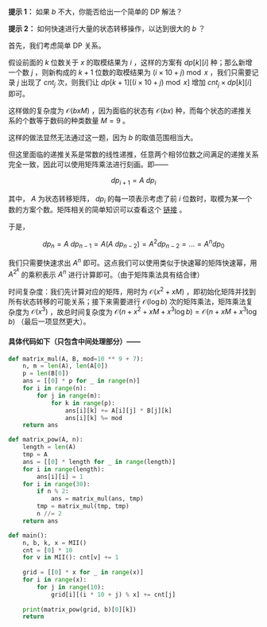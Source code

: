 **提示 1：** 如果 $b$ 不大，你能否给出一个简单的 DP 解法？

**提示 2：** 如何快速进行大量的状态转移操作，以达到很大的 $b$ ？

首先，我们考虑简单 DP 关系。

假设前面的 $k$ 位数关于 $x$ 的取模结果为 $i$ ，这样的方案有 $dp[k][i]$ 种；那么新增一个数 $j$ ，则新构成的 $k+1$ 位数的取模结果为 $(i\times 10+j) \bmod x$ ，我们只需要记录 $j$ 出现了 $cnt_j$ 次，则我们让 $dp[k+1][(i\times 10+j) \bmod x]$ 增加 $cnt_j\times dp[k][i]$ 即可。

这样做的复杂度为 $\mathcal{O}(bxM)$ ，因为面临的状态有 $\mathcal{O}(bx)$ 种，而每个状态的递推关系的个数等于数码的种类数量 $M=9$ 。

这样的做法显然无法通过这一题，因为 $b$ 的取值范围相当大。

但这里面临的递推关系是常数的线性递推，任意两个相邻位数之间满足的递推关系完全一致，因此可以使用矩阵乘法进行刻画。即——

$$dp_{i+1}=A\ dp_i$$

其中， $A$ 为状态转移矩阵， $dp_i$ 的每一项表示考虑了前 $i$ 位数时，取模为某一个数的方案个数。矩阵相关的简单知识可以查看这个 [链接](https://oi-wiki.org/math/linear-algebra/matrix/) 。

于是，

$$dp_n=A\ dp_{n-1}=A(A\ dp_{n-2})=A^2dp_{n-2}=\dots=A^ndp_0$$

我们只需要快速求出 $A^n$ 即可。这点我们可以使用类似于快速幂的矩阵快速幂，用 $A^{2^k}$ 的乘积表示 $A^n$ 进行计算即可。（由于矩阵乘法具有结合律）

时间复杂度：我们先计算对应的矩阵，用时为 $\mathcal{O}(x^2+xM)$ ，即初始化矩阵并找到所有状态转移的可能关系；接下来需要进行 $\mathcal{O}(\log b)$ 次的矩阵乘法，矩阵乘法复杂度为 $\mathcal{O}(x^3)$ ，故总时间复杂度为 $\mathcal{O}(n+x^2+xM+x^3\log b)=\mathcal{O}(n+xM+x^3\log b)$ （最后一项显然更大）。

#### 具体代码如下（只包含中间处理部分）——

```Python []
def matrix_mul(A, B, mod=10 ** 9 + 7):
    n, m = len(A), len(A[0])
    p = len(B[0])
    ans = [[0] * p for _ in range(n)]
    for i in range(n):
        for j in range(m):
            for k in range(p):
                ans[i][k] += A[i][j] * B[j][k]
                ans[i][k] %= mod
    return ans

def matrix_pow(A, n):
    length = len(A)
    tmp = A
    ans = [[0] * length for _ in range(length)]
    for i in range(length):
        ans[i][i] = 1
    for i in range(30):
        if n % 2:
            ans = matrix_mul(ans, tmp)
        tmp = matrix_mul(tmp, tmp)
        n //= 2
    return ans

def main():
    n, b, k, x = MII()
    cnt = [0] * 10
    for v in MII(): cnt[v] += 1
    
    grid = [[0] * x for _ in range(x)]
    for i in range(x):
        for j in range(10):
            grid[i][(i * 10 + j) % x] += cnt[j]
    
    print(matrix_pow(grid, b)[0][k])
    return
```
